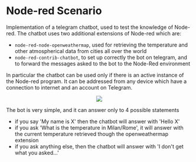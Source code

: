 # Node-red Scenario
Implementation of a telegram chatbot, used to test the knowledge of Node-red.
The chatbot uses two additional extensions of Node-red which are:
- `node-red-node-openweathermap`, used for retrieving the temperature and other atmospherical data from cities all over the world
- `node-red-contrib-chatbot`, to set up correctly the bot on telegram, and to forward the messages asked to the bot to the Node-Red environment

In particular the chatbot can be used only if there is an active instance of the Node-red program.
It can be addressed from any device which have a connection to internet and an account on Telegram.

<p align="center">
  <img src="/Technologies-for-Distributed-Systems/main/Node-red/Images/IMG_6834.jpg" />
</p>

The bot is very simple, and it can answer only to 4 possible statements
- if you say 'My name is X' then the chatbot will answer with 'Hello X'
- if you ask 'What is the temperature in Milan/Rome', it will answer with the current temperature retrieved though the openweathermap extension
- if you ask anything else, then the chatbot will answer with 'I don't get what you asked...'


